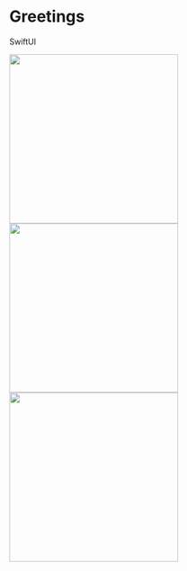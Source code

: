 # Greetings
SwiftUI

<a href="url"><img src="https://user-images.githubusercontent.com/31929901/214002828-ae53c7aa-0988-48d3-99b9-7e5851021bf4.png
" align="left" width="300"></a>
<a href="url"><img src="https://user-images.githubusercontent.com/31929901/214002854-700bc085-892e-454c-a972-e7c6bc4a9015.png" align="left" width="300"></a>
<a href="url"><img src="https://user-images.githubusercontent.com/31929901/214002864-58292d63-73c7-44cc-a7b6-ba917ab74ffb.png" align="left" width="300"></a>
